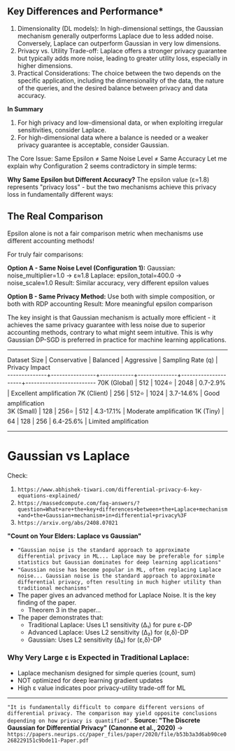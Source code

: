 ## Key Differences and Performance*
1. Dimensionality (DL models): In high-dimensional settings, the Gaussian mechanism generally outperforms Laplace due to less added noise. Conversely, Laplace can outperform Gaussian in very low dimensions. 
2. Privacy vs. Utility Trade-off: Laplace offers a stronger privacy guarantee but typically adds more noise, leading to greater utility loss, especially in higher dimensions. 
3. Practical Considerations: The choice between the two depends on the specific application, including the dimensionality of the data, the nature of the queries, and the desired balance between privacy and data accuracy. 

**In Summary**
1. For high privacy and low-dimensional data, or when exploiting irregular sensitivities, consider Laplace. 
2. For high-dimensional data where a balance is needed or a weaker privacy guarantee is acceptable, consider Gaussian. 

The Core Issue: Same Epsilon ≠ Same Noise Level ≠ Same Accuracy
Let me explain why Configuration 2 seems contradictory in simple terms:

**Why Same Epsilon but Different Accuracy?**
The epsilon value (ε=1.8) represents "privacy loss" - but the two mechanisms achieve this privacy loss in fundamentally different ways:

## The Real Comparison
Epsilon alone is not a fair comparison metric when mechanisms use different accounting methods!

For truly fair comparisons:

**Option A - Same Noise Level (Configuration 1):**
Gaussian: noise_multiplier=1.0 → ε≈1.8
Laplace: epsilon_total=400.0 → noise_scale≈1.0
Result: Similar accuracy, very different epsilon values

**Option B - Same Privacy Method:**
Use both with simple composition, or both with RDP accounting
Result: More meaningful epsilon comparison

The key insight is that Gaussian mechanism is actually more efficient - it achieves the same privacy guarantee with less noise due to superior accounting methods, contrary to what might seem intuitive. This is why Gaussian DP-SGD is preferred in practice for machine learning applications.

---

Dataset Size  |  Conservative  |  Balanced  |  Aggressive  |  Sampling Rate (q)  |  Privacy Impact         
--------------+----------------+------------+--------------+---------------------+-------------------------
70K (Global)  |  512           |  1024⭐     |  2048        |  0.7-2.9%           |  Excellent amplification
7K (Client)   |  256           |  512⭐      |  1024        |  3.7-14.6%          |  Good amplification     
3K (Small)    |  128           |  256⭐      |  512         |  4.3-17.1%          |  Moderate amplification 
1K (Tiny)     |  64            |  128       |  256         |  6.4-25.6%          |  Limited amplification  

---

# Gaussian vs Laplace

Check:
1. `https://www.abhishek-tiwari.com/differential-privacy-6-key-equations-explained/`
2. `https://massedcompute.com/faq-answers/?question=What+are+the+key+differences+between+the+Laplace+mechanism+and+the+Gaussian+mechanism+in+differential+privacy%3F`
3. `https://arxiv.org/abs/2408.07021`

**"Count on Your Elders: Laplace vs Gaussian"**
* `"Gaussian noise is the standard approach to approximate differential privacy in ML... Laplace may be preferable for simple statistics but Gaussian dominates for deep learning applications"` 
* `"Gaussian noise has become popular in ML, often replacing Laplace noise... Gaussian noise is the standard approach to approximate differential privacy, often resulting in much higher utility than traditional mechanisms"`
* The paper gives an advanced method for Laplace Noise. It is the key finding of the paper.
  * Theorem 3 in the paper...
* The paper demonstrates that:
  * Traditional Laplace: Uses L1 sensitivity (Δ₁) for pure ε-DP
  * Advanced Laplace: Uses L2 sensitivity (Δ₂) for (ε,δ)-DP
  * Gaussian: Uses L2 sensitivity (Δ₂) for (ε,δ)-DP

### Why Very Large ε is Expected in Traditional Laplace:
* Laplace mechanism designed for simple queries (count, sum)
* NOT optimized for deep learning gradient updates
* High ε value indicates poor privacy-utility trade-off for ML

---
`"It is fundamentally difficult to compare different versions of differential privacy. The comparison may yield opposite conclusions depending on how privacy is quantified".`
**Source: "The Discrete Gaussian for Differential Privacy" (Canonne et al., 2020)** -> `https://papers.neurips.cc/paper_files/paper/2020/file/b53b3a3d6ab90ce0268229151c9bde11-Paper.pdf`

